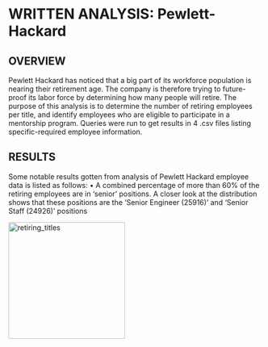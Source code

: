 # WRITTEN ANALYSIS: Pewlett-Hackard

## OVERVIEW
Pewlett Hackard has noticed that a big part of its workforce population is nearing their retirement age. The company is therefore trying to future-proof its labor force by determining how many people will retire. The purpose of this analysis is to determine the number of retiring employees per title, and identify employees who are eligible to participate in a mentorship program. Queries were run to get results in 4 .csv files listing specific-required employee information. 

## RESULTS
Some notable results gotten from analysis of Pewlett Hackard employee data is listed as follows:
•	A combined percentage of more than 60% of the retiring employees are in ‘senior’ positions. A closer look at the distribution shows that these positions are the ‘Senior Engineer (25916)’ and ‘Senior Staff (24926)’ positions

<img width="231" alt="retiring_titles" src="https://user-images.githubusercontent.com/100884241/164947608-e63be610-eb76-4be8-bc3e-d7bb4b42e3e0.png">






